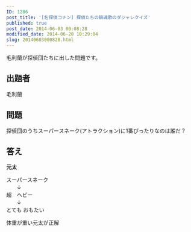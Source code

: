 ```yaml
---
ID: 1286
post_title: '[名探偵コナン] 探偵たちの鎮魂歌のダジャレクイズ'
published: true
post_date: 2014-06-03 00:08:28
modified_date: 2014-06-20 10:29:04
slug: 20140603000828.html
---
```

<p>毛利蘭が探偵団たちに出した問題です。<br />
<!--more--></p>
<h2>出題者</h2>
<p>毛利蘭</p>
<h2>問題</h2>
<p>探偵団のうちスーパースネーク(アトラクション)に1番ぴったりなのは誰だ？</p>
<h2>答え</h2>
<p><strong>元太</strong></p>
<p>スーパースネーク<br />
　　↓<br />
超　ヘビー<br />
　　↓<br />
とても おもたい</p>
<p>体重が重い元太が正解</p>